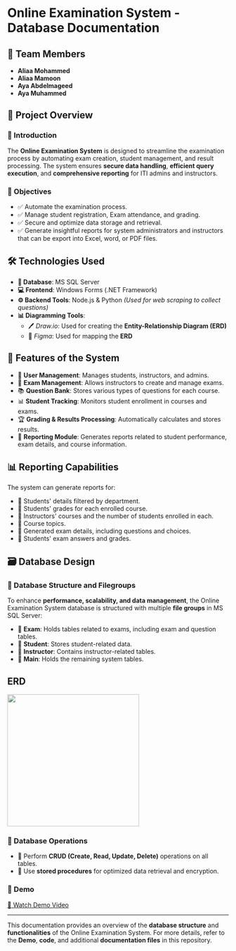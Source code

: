 ﻿# Online Examination System - Database Documentation

## 📌 Team Members
- **Aliaa Mohammed**  
- **Aliaa Mamoon**  
- **Aya Abdelmageed**  
- **Aya Muhammed**  

## 📝 Project Overview
### 📖 Introduction
The **Online Examination System** is designed to streamline the examination process by automating exam creation, student management, and result processing. The system ensures **secure data handling**, **efficient query execution**, and **comprehensive reporting** for ITI admins and instructors.

### 🎯 Objectives
- ✅ Automate the examination process.
- ✅ Manage student registration, Exam attendance, and grading.
- ✅ Secure and optimize data storage and retrieval.
- ✅ Generate insightful reports for system administrators and instructors that can be export into Excel, word, or PDF files.

## 🛠 Technologies Used
- **📂 Database**: MS SQL Server
- **💻 Frontend**: Windows Forms (.NET Framework)
- **⚙️ Backend Tools**: Node.js & Python *(Used for web scraping to collect questions)*
- **📊 Diagramming Tools**:
  - 🖊️ *Draw.io*: Used for creating the **Entity-Relationship Diagram (ERD)**
  - 🎨 *Figma*: Used for mapping the **ERD**

## 🌟 Features of the System
- 👥 **User Management**: Manages students, instructors, and admins.
- 📜 **Exam Management**: Allows instructors to create and manage exams.
- 📚 **Question Bank**: Stores various types of questions for each course.
- 📊 **Student Tracking**: Monitors student enrollment in courses and exams.
- 🏆 **Grading & Results Processing**: Automatically calculates and stores results.
- 📑 **Reporting Module**: Generates reports related to student performance, exam details, and course information.

## 📊 Reporting Capabilities
The system can generate reports for:
- 📌 Students' details filtered by department.
- 📌 Students' grades for each enrolled course.
- 📌 Instructors' courses and the number of students enrolled in each.
- 📌 Course topics.
- 📌 Generated exam details, including questions and choices.
- 📌 Students' exam answers and grades.

## 🗃 Database Design
### 📁 Database Structure and Filegroups
To enhance **performance, scalability, and data management**, the Online Examination System database is structured with multiple **file groups** in MS SQL Server:
- 📂 **Exam**: Holds tables related to exams, including exam and question tables.
- 📂 **Student**: Stores student-related data.
- 📂 **Instructor**: Contains instructor-related tables.
- 📂 **Main**: Holds the remaining system tables.
## ERD
<img src="[https://github.com/your-username/your-repo-name/blob/main/image.png](https://github.com/aya-abdelmageed/OnlineExaminationSystem/blob/main/diagrams/OnlineExaminationSystem.drawio.png)" width="300">


### 🔄 Database Operations
- 🔹 Perform **CRUD (Create, Read, Update, Delete)** operations on all tables.
- 🔹 Use **stored procedures** for optimized data retrieval and encryption.

### :rocket: Demo
[🎥 Watch Demo Video](https://github.com/aya-abdelmageed/OnlineExaminationSystem/blob/main/Demo/ExaminationSystemDemo.mp4)

---
This documentation provides an overview of the **database structure** and **functionalities** of the Online Examination System. For more details, refer to the **Demo**, **code**, and additional **documentation files** in this repository.
